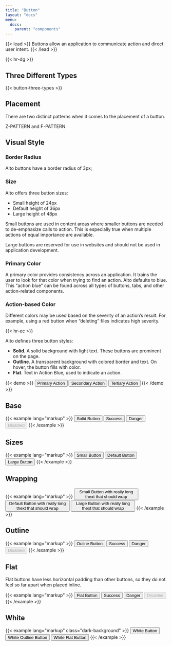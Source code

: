 ```yaml
---
title: "Button"
layout: "docs"
menu:
  docs:
    parent: "components"
---
```

{{< lead >}}
Buttons allow an application to communicate action and direct user intent.
{{< /lead >}}

{{< hr-dg >}}


## Three Different Types


{{< button-three-types >}}

## Placement

There are two distinct patterns when it comes to the placement of a button.

Z-PATTERN and F-PATTERN

## Visual Style

### Border Radius

Alto buttons have a border radius of 3px;

### Size

Alto offers three button sizes:

- Small height of 24px
- Default height of 36px
- Large height of 48px

Small buttons are used in content areas where smaller buttons are needed to de-emphasize calls to action. This is especially true when multiple actions of equal importance are available.

Large buttons are reserved for use in websites and should not be used in application development.


### Primary Color

A primary color provides consistency across an application. It trains the user to look for that color when trying to find an action. Alto defaults to blue. This “action blue” can be found across all types of buttons, tabs, and other action-related components.

### Action-based Color

Different colors may be used based on the severity of an action’s result. For example, using a red button when “deleting” files indicates high severity.

{{< hr-ec >}}

Alto defines three button styles:

- **Solid**. A solid background with light text. These buttons are prominent on the page.
- **Outline**. A transparent background with colored border and text. On hover, the button fills with color.
- **Flat**. Text in Action Blue, used to indicate an action.

{{< demo >}}
<button class="button">Primary Action</button>
<button class="button button--outline">Secondary Action</button>
<button class="button button--flat">Tertiary Action</button>
{{< /demo >}}

## Base

{{< example lang="markup" >}}
<button class="button">Solid Button</button>
<button class="button button--success">Success</button>
<button class="button button--danger">Danger</button>
<button class="button" disabled>Disabled</button>
{{< /example >}}

## Sizes

{{< example lang="markup" >}}
<button class="button button--small">Small Button</button>
<button class="button">Default Button</button>
<button class="button button--large">Large Button</button>
{{< /example >}}

## Wrapping

{{< example lang="markup" >}}
<button style="width:200px" class="button button--small">Small Button with really long thext that should wrap</button>
<button style="width:200px" class="button">Default Button with really long thext that should wrap</button>
<button style="width:200px" class="button button--large">Large Button with really long thext that should wrap</button>
{{< /example >}}

## Outline

{{< example lang="markup" >}}
<button class="button button--outline">Ouline Button</button>
<button class="button button--outline button--success">Success</button>
<button class="button button--outline button--danger">Danger</button>
<button class="button button--outline" disabled>Disabled</button>
{{< /example >}}

## Flat

Flat buttons have less horizontal padding than other buttons, so they do not feel so far apart when placed inline.

{{< example lang="markup" >}}
<button class="button button--flat">Flat Button</button>
<button class="button button--flat button--success">Success</button>
<button class="button button--flat button--danger">Danger</button>
<button class="button button--flat" disabled>Disabled</button>
{{< /example >}}

## White

{{< example lang="markup" class="dark-background" >}}
<button class="button button--white">White Button</button>
<button class="button button--white button--outline">White Outline Button</button>
<button class="button button--white button--flat">White Flat Button</button>
{{< /example >}}
